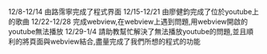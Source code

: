 12/8-12/14 由路霈寧完成了程式界面 
12/15-12/21 由廖健鈞完成了位於youtube上的歌曲 
12/22-12/28 完成webview,在webview上遇到問題,用webview開啟的youtube無法播放
12/29-1/4 請助教幫忙解決了無法播放youtube的問題,並且順利的將頁面與webview結合,盡量完成了我們所想的程式的功能
